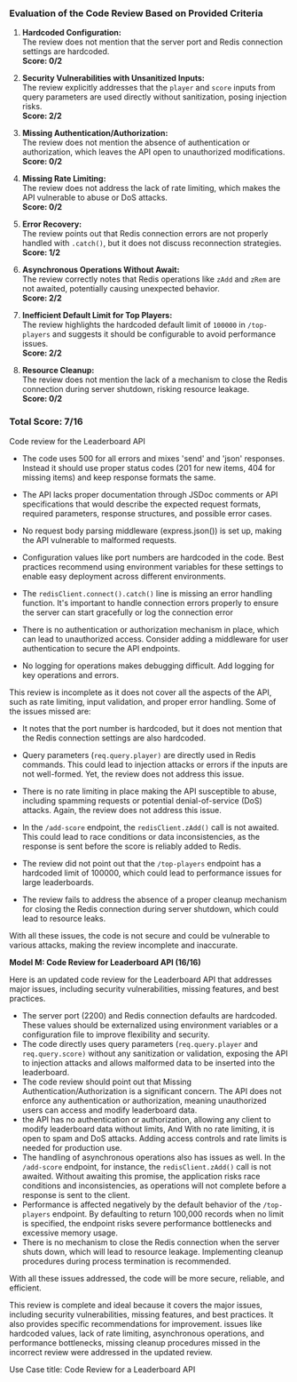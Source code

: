### **Evaluation of the Code Review Based on Provided Criteria**

1. **Hardcoded Configuration:**  
   The review does not mention that the server port and Redis connection settings are hardcoded.  
   **Score: 0/2**

2. **Security Vulnerabilities with Unsanitized Inputs:**  
   The review explicitly addresses that the `player` and `score` inputs from query parameters are used directly without sanitization, posing injection risks.  
   **Score: 2/2**

3. **Missing Authentication/Authorization:**  
   The review does not mention the absence of authentication or authorization, which leaves the API open to unauthorized modifications.  
   **Score: 0/2**

4. **Missing Rate Limiting:**  
   The review does not address the lack of rate limiting, which makes the API vulnerable to abuse or DoS attacks.  
   **Score: 0/2**

5. **Error Recovery:**  
   The review points out that Redis connection errors are not properly handled with `.catch()`, but it does not discuss reconnection strategies.  
   **Score: 1/2**

6. **Asynchronous Operations Without Await:**  
   The review correctly notes that Redis operations like `zAdd` and `zRem` are not awaited, potentially causing unexpected behavior.  
   **Score: 2/2**

7. **Inefficient Default Limit for Top Players:**  
   The review highlights the hardcoded default limit of `100000` in `/top-players` and suggests it should be configurable to avoid performance issues.  
   **Score: 2/2**

8. **Resource Cleanup:**  
   The review does not mention the lack of a mechanism to close the Redis connection during server shutdown, risking resource leakage.  
   **Score: 0/2**

### **Total Score: 7/16**

Code review for the Leaderboard API

- The code uses 500 for all errors and mixes 'send' and 'json' responses. Instead it should use proper status codes (201 for new items, 404 for missing items) and keep response formats the same.

- The API lacks proper documentation through JSDoc comments or API specifications that would describe the expected request formats, required parameters, response structures, and possible error cases.

- No request body parsing middleware (express.json()) is set up, making the API vulnerable to malformed requests.

- Configuration values like port numbers are hardcoded in the code. Best practices recommend using environment variables for these settings to enable easy deployment across different environments.

- The `redisClient.connect().catch()` line is missing an error handling function. It's important to handle connection errors properly to ensure the server can start gracefully or log the connection error

- There is no authentication or authorization mechanism in place, which can lead to unauthorized access. Consider adding a middleware for user authentication to secure the API endpoints.

- No logging for operations makes debugging difficult. Add logging for key operations and errors.

This review is incomplete as it does not cover all the aspects of the API, such as rate limiting, input validation, and proper error handling.
Some of the issues missed are:

- It notes that the port number is hardcoded, but it does not mention that the Redis connection settings are also hardcoded.

- Query parameters (`req.query.player)` are directly used in Redis commands. This could lead to injection attacks or errors if the inputs are not well-formed. Yet, the review does not address this issue.

- There is no rate limiting in place making the API susceptible to abuse, including spamming requests or potential denial-of-service (DoS) attacks. Again, the review does not address this issue.

- In the `/add-score` endpoint, the `redisClient.zAdd()` call is not awaited. This could lead to race conditions or data inconsistencies, as the response is sent before the score is reliably added to Redis.

- The review did not point out that the `/top-players` endpoint has a hardcoded limit of 100000, which could lead to performance issues for large leaderboards.

- The review fails to address the absence of a proper cleanup mechanism for closing the Redis connection during server shutdown, which could lead to resource leaks.

With all these issues, the code is not secure and could be vulnerable to various attacks, making the review incomplete and inaccurate.

**Model M: Code Review for Leaderboard API (16/16)**

Here is an updated code review for the Leaderboard API that addresses major issues, including security vulnerabilities, missing features, and best practices.

- The server port (2200) and Redis connection defaults are hardcoded. These values should be externalized using environment variables or a configuration file to improve flexibility and security.
- The code directly uses query parameters (`req.query.player` and `req.query.score)` without any sanitization or validation, exposing the API to injection attacks and allows malformed data to be inserted into the leaderboard.
- The code review should point out that Missing Authentication/Authorization is a significant concern. The API does not enforce any authentication or authorization, meaning unauthorized users can access and modify leaderboard data.
- the API has no authentication or authorization, allowing any client to modify leaderboard data without limits, And With no rate limiting, it is open to spam and DoS attacks. Adding access controls and rate limits is needed for production use.
- The handling of asynchronous operations also has issues as well. In the `/add-score` endpoint, for instance, the `redisClient.zAdd()` call is not awaited. Without awaiting this promise, the application risks race conditions and inconsistencies, as operations will not complete before a response is sent to the client.
- Performance is affected negatively by the default behavior of the `/top-players` endpoint. By defaulting to return 100,000 records when no limit is specified, the endpoint risks severe performance bottlenecks and excessive memory usage.
- There is no mechanism to close the Redis connection when the server shuts down, which will lead to resource leakage. Implementing cleanup procedures during process termination is recommended.

With all these issues addressed, the code will be more secure, reliable, and efficient.

This review is complete and ideal because it covers the major issues, including security vulnerabilities, missing features, and best practices. It also provides specific recommendations for improvement.
issues like hardcoded values, lack of rate limiting, asynchronous operations, and performance bottlenecks, missing cleanup procedures missed in the incorrect review were addressed in the updated review.

Use Case title:
Code Review for a Leaderboard API
